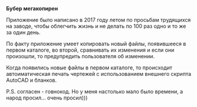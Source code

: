 **Бубер мегакопирен**

Приложение было написано в 2017 году летом по просьбам трудящихся на заводе, чтобы облегчить жизнь и не делать по 100 раз одно и то же за один день.

По факту приложение умеет копировать новый файлы, появившееся в первом каталоге, во второй, сравнивать их изменения и если они произошли, то предупредить пользователя об изменении.

Когда появились новые файлы в первом каталоге, то происходит автоиматическая печать чертежей с использованием внешнего скрипта AutoCAD и бланков.

P.S. согласен - говнокод. Но у меня настолько мало было времени, а народ просил... очень просил)))
